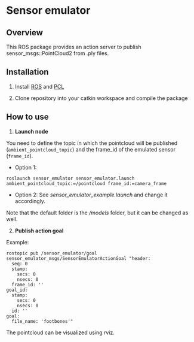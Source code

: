 Sensor emulator
==================

## Overview

This ROS package provides an action server to publish sensor_msgs::PointCloud2 from .ply files.

## Installation

1. Install [ROS](http://wiki.ros.org/ROS/Installation) and [PCL](https://pointclouds.org/)

2. Clone repository into your catkin workspace and compile the package

## How to use

1. **Launch node**

You need to define the topic in which the pointcloud will be published (`ambient_pointcloud_topic`) and the frame_id of the emulated sensor (`frame_id`).

  - Option 1:

```
roslaunch sensor_emulator sensor_emulator.launch ambient_pointcloud_topic:=/pointcloud frame_id:=camera_frame 
```

  - Option 2:
See _sensor_emulator_example.launch_ and change it accordingly. 

Note that the default folder is the _/models_ folder, but it can be changed as well.

2. **Publish action goal**

Example:

```
rostopic pub /sensor_emulator/goal sensor_emulator_msgs/SensorEmulatorActionGoal "header:
  seq: 0
  stamp:
    secs: 0
    nsecs: 0
  frame_id: ''
goal_id:
  stamp:
    secs: 0
    nsecs: 0
  id: ''
goal:
  file_name: 'footbones'"
```

The pointcloud can be visualized using rviz. 









